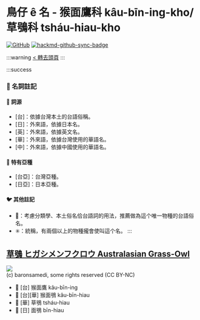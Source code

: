 # 鳥仔 ê 名 - 猴面鷹科 kâu-bīn-ing-kho/草鴞科 tsháu-hiau-kho

[![GitHub](https://img.shields.io/badge/GitHub-black?logo=github)](https://github.com/siansiansu/tsiau-a-e-mia)
[![hackmd-github-sync-badge](https://hackmd.io/pWKZPu5ASUO8femWcpOdzA/badge)](https://hackmd.io/pWKZPu5ASUO8femWcpOdzA)

:::warning
[< 轉去頭頁](https://hackmd.io/@siansiansu/Hy4VzNvha)
:::

:::success
### 📖 名詞註記

#### 📎 詞源

- [台]：依據台灣本土的台語俗稱。
- [日]：外來語，依據日本名。
- [英]：外來語，依據英文名。
- [華]：外來語，依據台灣使用的華語名。
- [中]：外來語，依據中國使用的華語名。

#### 🎏 特有亞種

- [台亞]：台灣亞種。
- [日亞]：日本亞種。

#### 🐦 其他註記

- 🎯：考慮分類學、本土俗名佮台語詞的用法，推薦做為這个唯一物種的台語俗名。
- ✳️：統稱，有兩個以上的物種攏會使叫這个名。
:::

## [草鴞 ヒガシメンフクロウ Australasian Grass-Owl](https://ebird.org/species/ausgro1)

![](https://inaturalist-open-data.s3.amazonaws.com/photos/99451108/medium.jpeg)
<br/>
(c) baronsamedi, some rights reserved (CC BY-NC)

- 🎯 [台] 猴面鷹 kâu-bīn-ing
- 🎯 [台][華] 猴面鴞 kâu-bīn-hiau
- 🎯 [華] 草鴞 tsháu-hiau
- 🎯 [日] 面鴞 bīn-hiau
